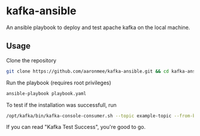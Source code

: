 # kafka-ansible
An ansible playbook to deploy and test apache kafka on the local machine. 
## Usage
Clone the repository
```bash
git clone https://github.com/aaronmee/kafka-ansible.git && cd kafka-ansible
```
Run the playbook (requires root privileges)
```bash
ansible-playbook playbook.yaml
```
To test if the installation was successfull, run
```bash
/opt/kafka/bin/kafka-console-consumer.sh --topic example-topic --from-beginning --bootstrap-server localhost:9092
```
If you can read "Kafka Test Success", you're good to go.

